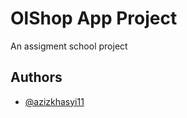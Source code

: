 
# OlShop App Project

An assigment school project

## Authors

- [@azizkhasyi11](https://github.com/Azizkhasyi11)
